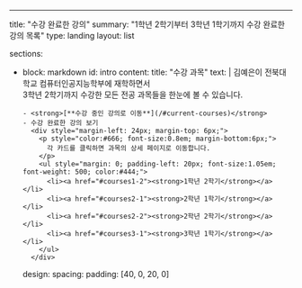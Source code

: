 ---
title: "수강 완료한 강의"
summary: "1학년 2학기부터 3학년 1학기까지 수강 완료한 강의 목록"
type: landing
layout: list

sections:

  - block: markdown
    id: intro
    content:
      title: "수강 과목"
      text: |
        김예은이 전북대학교 컴퓨터인공지능학부에 재학하면서  
        3학년 2학기까지 수강한 모든 전공 과목들을 한눈에 볼 수 있습니다.  

        - <strong>[**수강 중인 강의로 이동**](/#current-courses)</strong>
        - 수강 완료한 강의 보기  
          <div style="margin-left: 24px; margin-top: 6px;">
            <p style="color:#666; font-size:0.8em; margin-bottom:6px;">
              각 카드를 클릭하면 과목의 상세 페이지로 이동합니다.
            </p>
            <ul style="margin: 0; padding-left: 20px; font-size:1.05em; font-weight: 500; color:#444;">
              <li><a href="#courses1-2"><strong>1학년 2학기</strong></a></li>
              <li><a href="#courses2-1"><strong>2학년 1학기</strong></a></li>
              <li><a href="#courses2-2"><strong>2학년 2학기</strong></a></li>
              <li><a href="#courses3-1"><strong>3학년 1학기</strong></a></li>
            </ul>
          </div>
    design:
      spacing:
        padding: [40, 0, 20, 0]
